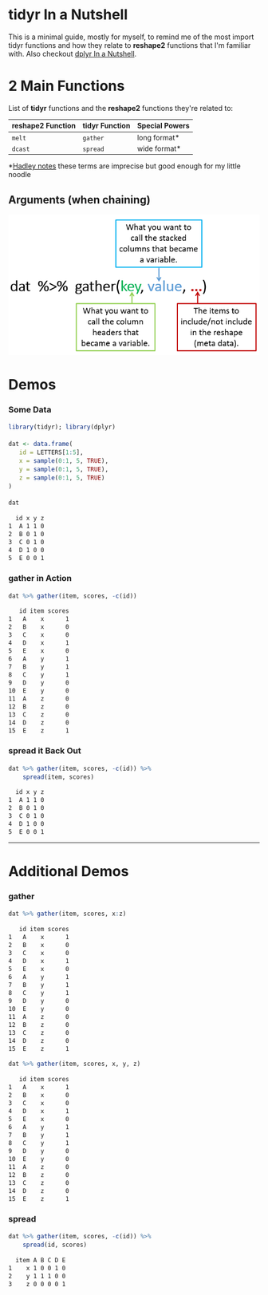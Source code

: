 tidyr In a Nutshell
===

This is a minimal guide, mostly for myself, to remind me of the most import tidyr functions and how they relate to **reshape2** functions that I'm familiar with. Also checkout [dplyr In a Nutshell](https://github.com/trinker/dplyr_in_a_nutshell).



# 2  Main Functions

List of **tidyr** functions and the **reshape2** functions they're related to:

reshape2 Function    | tidyr Function | Special Powers
---------------------|-------------------|----------------------------
`melt`               |  `gather`         | long format\*
`dcast`              |  `spread`         | wide format\*


\*[Hadley notes](http://vita.had.co.nz/papers/tidy-data.pdf) these terms are imprecise but good enough for my little noodle

## Arguments (when chaining)

![](tidyr.png)


# Demos
### Some Data

```r
library(tidyr); library(dplyr)

dat <- data.frame(
   id = LETTERS[1:5],
   x = sample(0:1, 5, TRUE),
   y = sample(0:1, 5, TRUE),
   z = sample(0:1, 5, TRUE)
)

dat
```

```
  id x y z
1  A 1 1 0
2  B 0 1 0
3  C 0 1 0
4  D 1 0 0
5  E 0 0 1
```

### gather in Action


```r
dat %>% gather(item, scores, -c(id))
```

```
   id item scores
1   A    x      1
2   B    x      0
3   C    x      0
4   D    x      1
5   E    x      0
6   A    y      1
7   B    y      1
8   C    y      1
9   D    y      0
10  E    y      0
11  A    z      0
12  B    z      0
13  C    z      0
14  D    z      0
15  E    z      1
```

### spread it Back Out


```r
dat %>% gather(item, scores, -c(id)) %>%
    spread(item, scores)
```

```
  id x y z
1  A 1 1 0
2  B 0 1 0
3  C 0 1 0
4  D 1 0 0
5  E 0 0 1
```

---

# Additional Demos

### gather


```r
dat %>% gather(item, scores, x:z) 
```

```
   id item scores
1   A    x      1
2   B    x      0
3   C    x      0
4   D    x      1
5   E    x      0
6   A    y      1
7   B    y      1
8   C    y      1
9   D    y      0
10  E    y      0
11  A    z      0
12  B    z      0
13  C    z      0
14  D    z      0
15  E    z      1
```

```r
dat %>% gather(item, scores, x, y, z) 
```

```
   id item scores
1   A    x      1
2   B    x      0
3   C    x      0
4   D    x      1
5   E    x      0
6   A    y      1
7   B    y      1
8   C    y      1
9   D    y      0
10  E    y      0
11  A    z      0
12  B    z      0
13  C    z      0
14  D    z      0
15  E    z      1
```

### spread


```r
dat %>% gather(item, scores, -c(id)) %>%
    spread(id, scores)
```

```
  item A B C D E
1    x 1 0 0 1 0
2    y 1 1 1 0 0
3    z 0 0 0 0 1
```




